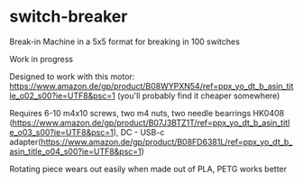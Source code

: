 # switch-breaker

Break-in Machine in a 5x5 format for breaking in 100 switches

Work in progress

Designed to work with this motor: https://www.amazon.de/gp/product/B08WYPXN54/ref=ppx_yo_dt_b_asin_title_o02_s00?ie=UTF8&psc=1 (you'll probably find it cheaper somewhere)

Requires 6-10 m4x10 screws, two m4 nuts, two needle bearrings HK0408 (https://www.amazon.de/gp/product/B07J3BTZ1T/ref=ppx_yo_dt_b_asin_title_o03_s00?ie=UTF8&psc=1), DC - USB-c adapter(https://www.amazon.de/gp/product/B08FD6381L/ref=ppx_yo_dt_b_asin_title_o04_s00?ie=UTF8&psc=1)

Rotating piece wears out easily when made out of PLA, PETG works better
